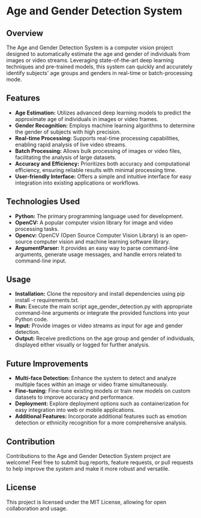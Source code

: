 # Age and Gender Detection System
## Overview
The Age and Gender Detection System is a computer vision project designed to automatically estimate the age and gender of individuals from images or video streams. Leveraging state-of-the-art deep learning techniques and pre-trained models, this system can quickly and accurately identify subjects' age groups and genders in real-time or batch-processing mode.

## Features
- <b>Age Estimation:</b> Utilizes advanced deep learning models to predict the approximate age of individuals in images or video frames.
- <b>Gender Recognition:</b> Employs machine learning algorithms to determine the gender of subjects with high precision.
- <b>Real-time Processing:</b> Supports real-time processing capabilities, enabling rapid analysis of live video streams.
- <b>Batch Processing:</b> Allows bulk processing of images or video files, facilitating the analysis of large datasets.
- <b>Accuracy and Efficiency:</b> Prioritizes both accuracy and computational efficiency, ensuring reliable results with minimal processing time.
- <b>User-friendly Interface:</b> Offers a simple and intuitive interface for easy integration into existing applications or workflows.

## Technologies Used
- <b>Python:</b> The primary programming language used for development.
- <b>OpenCV:</b> A popular computer vision library for image and video processing tasks.
- <b>Opencv:</b> OpenCV (Open Source Computer Vision Library) is an open-source computer vision and machine learning software library. 
- <b>ArgumentParser:</b> It provides an easy way to parse command-line arguments, generate usage messages, and handle errors related to command-line input.

## Usage
- <b>Installation:</b> Clone the repository and install dependencies using pip install -r requirements.txt.
- <b>Run:</b> Execute the main script age_gender_detection.py with appropriate command-line arguments or integrate the provided functions into your Python code.
- <b>Input:</b> Provide images or video streams as input for age and gender detection.
- <b>Output:</b> Receive predictions on the age group and gender of individuals, displayed either visually or logged for further analysis.

## Future Improvements
- <b>Multi-face Detection:</b> Enhance the system to detect and analyze multiple faces within an image or video frame simultaneously.
- <b>Fine-tuning:</b> Fine-tune existing models or train new models on custom datasets to improve accuracy and performance.
- <b>Deployment:</b> Explore deployment options such as containerization for easy integration into web or mobile applications.
- <b>Additional Features:</b> Incorporate additional features such as emotion detection or ethnicity recognition for a more comprehensive analysis.

## Contribution
Contributions to the Age and Gender Detection System project are welcome! Feel free to submit bug reports, feature requests, or pull requests to help improve the system and make it more robust and versatile.

## License
This project is licensed under the MIT License, allowing for open collaboration and usage.
